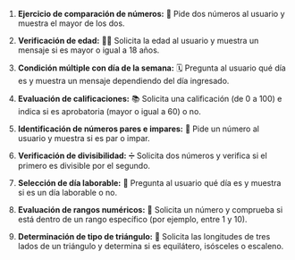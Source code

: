 1. **Ejercicio de comparación de números:** 🔄
   Pide dos números al usuario y muestra el mayor de los dos.

2. **Verificación de edad:** 🧑‍🦳
   Solicita la edad al usuario y muestra un mensaje si es mayor o igual a 18 años.

3. **Condición múltiple con día de la semana:** 🗓️
   Pregunta al usuario qué día es y muestra un mensaje dependiendo del día ingresado.

4. **Evaluación de calificaciones:** 📚
   Solicita una calificación (de 0 a 100) e indica si es aprobatoria (mayor o igual a 60) o no.

5. **Identificación de números pares e impares:** 🔢
   Pide un número al usuario y muestra si es par o impar.

6. **Verificación de divisibilidad:** ➗
   Solicita dos números y verifica si el primero es divisible por el segundo.

7. **Selección de día laborable:** 💼
   Pregunta al usuario qué día es y muestra si es un día laborable o no.

8. **Evaluación de rangos numéricos:** 🎯
   Solicita un número y comprueba si está dentro de un rango específico (por ejemplo, entre 1 y 10).

9.  **Determinación de tipo de triángulo:** 📐
   Solicita las longitudes de tres lados de un triángulo y determina si es equilátero, isósceles o escaleno.